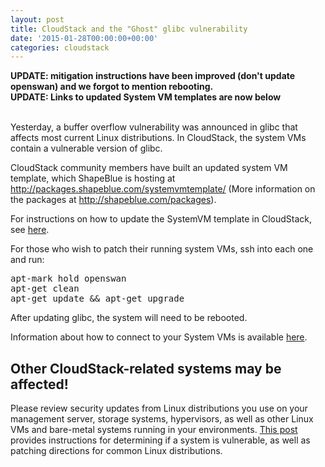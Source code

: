 ```yaml
---
layout: post
title: CloudStack and the "Ghost" glibc vulnerability
date: '2015-01-28T00:00:00+00:00'
categories: cloudstack
---
```

<b>UPDATE: mitigation instructions have been improved (don't update openswan) and we forgot to mention rebooting.</b><br>
<b>UPDATE: Links to updated System VM templates are now below</b><br>
<br>
<p>Yesterday, a buffer overflow vulnerability was announced in glibc that affects most current Linux distributions. In CloudStack, the system VMs contain a vulnerable version of glibc. </p>

<p>CloudStack community members have built an updated system VM template, which ShapeBlue is hosting at <a href="http://packages.shapeblue.com/systemvmtemplate/">http://packages.shapeblue.com/systemvmtemplate/</a> (More information on the packages at <a href="http://shapeblue.com/packages">http://shapeblue.com/packages</a>). </p>

<p>For instructions on how to update the SystemVM template in CloudStack, see <a href="http://support.citrix.com/article/CTX200024">here</a>.</p>

<p>For those who wish to patch their running system VMs, ssh into each one and run:</p>

<pre>
apt-mark hold openswan
apt-get clean
apt-get update && apt-get upgrade
</pre>

After updating glibc, the system will need to be rebooted.

<p>Information about how to connect to your System VMs is available <a href="https://cloudstack.apache.org/docs/en-US/Apache_CloudStack/4.2.0/html/Admin_Guide/accessing-system-vms.html">here</a>.</p>

<h2>Other CloudStack-related systems may be affected!</h2>
<p>Please review security updates from Linux distributions you use on your management server, storage systems, hypervisors, as well as other Linux VMs and bare-metal systems running in your environments. <a href="http://www.cyberciti.biz/faq/cve-2015-0235-patch-ghost-on-debian-ubuntu-fedora-centos-rhel-linux/">This post</a> provides instructions for determining if a system is vulnerable, as well as patching directions for common Linux distributions.</p>
